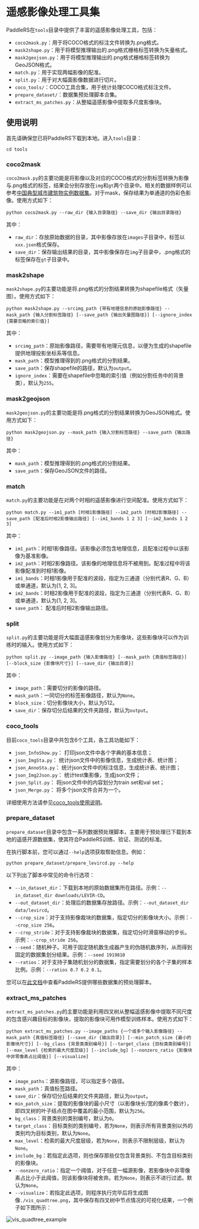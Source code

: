 # 遥感影像处理工具集

PaddleRS在`tools`目录中提供了丰富的遥感影像处理工具，包括：

- `coco2mask.py`：用于将COCO格式的标注文件转换为.png格式。
- `mask2shape.py`：用于将模型推理输出的.png格式栅格标签转换为矢量格式。
- `mask2geojson.py`：用于将模型推理输出的.png格式栅格标签转换为GeoJSON格式。
- `match.py`：用于实现两幅影像的配准。
- `split.py`：用于对大幅面影像数据进行切片。
- `coco_tools/`：COCO工具合集，用于统计处理COCO格式标注文件。
- `prepare_dataset/`：数据集预处理脚本合集。
- `extract_ms_patches.py`：从整幅遥感影像中提取多尺度影像块。

## 使用说明

首先请确保您已将PaddleRS下载到本地。进入`tools`目录：

```shell
cd tools
```

### coco2mask

`coco2mask.py`的主要功能是将影像以及对应的COCO格式的分割标签转换为影像与.png格式的标签，结果会分别存放在`img`和`gt`两个目录中。相关的数据样例可以参考[中国典型城市建筑物实例数据集](https://www.scidb.cn/detail?dataSetId=806674532768153600&dataSetType=journal)。对于mask，保存结果为单通道的伪彩色影像。使用方式如下：

```shell
python coco2mask.py --raw_dir {输入目录路径} --save_dir {输出目录路径}
```

其中：

- `raw_dir`：存放原始数据的目录，其中影像存放在`images`子目录中，标签以`xxx.json`格式保存。
- `save_dir`：保存输出结果的目录，其中影像保存在`img`子目录中，.png格式的标签保存在`gt`子目录中。

### mask2shape

`mask2shape.py`的主要功能是将.png格式的分割结果转换为shapefile格式（矢量图）。使用方式如下：

```shell
python mask2shape.py --srcimg_path {带有地理信息的原始影像路径} --mask_path {输入分割标签路径} [--save_path {输出矢量图路径}] [--ignore_index {需要忽略的索引值}]
```

其中：

- `srcimg_path`：原始影像路径，需要带有地理元信息，以便为生成的shapefile提供地理投影坐标系等信息。
- `mask_path`：模型推理得到的.png格式的分割结果。
- `save_path`：保存shapefile的路径，默认为`output`。
- `ignore_index`：需要在shapefile中忽略的索引值（例如分割任务中的背景类），默认为`255`。

### mask2geojson

`mask2geojson.py`的主要功能是将.png格式的分割结果转换为GeoJSON格式。使用方式如下：

```shell
python mask2geojson.py --mask_path {输入分割标签路径} --save_path {输出路径}
```

其中：

- `mask_path`：模型推理得到的.png格式的分割结果。
- `save_path`：保存GeoJSON文件的路径。

### match

`match.py`的主要功能是在对两个时相的遥感影像进行空间配准。使用方式如下：

```shell
python match.py --im1_path [时相1影像路径] --im2_path [时相2影像路径] --save_path [配准后时相2影像输出路径] [--im1_bands 1 2 3] [--im2_bands 1 2 3]
```

其中：

- `im1_path`：时相1影像路径。该影像必须包含地理信息，且配准过程中以该影像为基准影像。
- `im2_path`：时相2影像路径。该影像的地理信息将不被用到。配准过程中将该影像配准到时相1影像。
- `im1_bands`：时相1影像用于配准的波段，指定为三通道（分别代表R、G、B）或单通道，默认为[1, 2, 3]。
- `im2_bands`：时相2影像用于配准的波段，指定为三通道（分别代表R、G、B）或单通道，默认为[1, 2, 3]。
- `save_path`： 配准后时相2影像输出路径。

### split

`split.py`的主要功能是将大幅面遥感影像划分为影像块，这些影像块可以作为训练时的输入。使用方式如下：

```shell
python split.py --image_path {输入影像路径} [--mask_path {真值标签路径}] [--block_size {影像块尺寸}] [--save_dir {输出目录}]
```

其中：

- `image_path`：需要切分的影像的路径。
- `mask_path`：一同切分的标签影像路径，默认为`None`。
- `block_size`：切分影像块大小，默认为512。
- `save_dir`：保存切分后结果的文件夹路径，默认为`output`。

### coco_tools

目前`coco_tools`目录中共包含6个工具，各工具功能如下：

- `json_InfoShow.py`：    打印json文件中各个字典的基本信息；
- `json_ImgSta.py`：      统计json文件中的影像信息，生成统计表、统计图；
- `json_AnnoSta.py`：     统计json文件中的标注信息，生成统计表、统计图；
- `json_Img2Json.py`：    统计test集影像，生成json文件；
- `json_Split.py`：       将json文件中的内容划分为train set和val set；
- `json_Merge.py`：       将多个json文件合并为一个。

详细使用方法请参见[coco_tools使用说明](coco_tools.md)。

### prepare_dataset

`prepare_dataset`目录中包含一系列数据预处理脚本，主要用于预处理已下载到本地的遥感开源数据集，使其符合PaddleRS训练、验证、测试的标准。

在执行脚本前，您可以通过`--help`选项获取帮助信息。例如：

```shell
python prepare_dataset/prepare_levircd.py --help
```

以下列出了脚本中常见的命令行选项：

- `--in_dataset_dir`：下载到本地的原始数据集所在路径。示例：`--in_dataset_dir downloads/LEVIR-CD`。
- `--out_dataset_dir`：处理后的数据集存放路径。示例：`--out_dataset_dir data/levircd`。
- `--crop_size`：对于支持影像裁块的数据集，指定切分的影像块大小。示例：`--crop_size 256`。
- `--crop_stride`：对于支持影像裁块的数据集，指定切分时滑窗移动的步长。示例：`--crop_stride 256`。
- `--seed`：随机种子。可用于固定随机数生成器产生的伪随机数序列，从而得到固定的数据集划分结果。示例：`--seed 1919810`
- `--ratios`：对于支持子集随机划分的数据集，指定需要划分的各个子集的样本比例。示例：`--ratios 0.7 0.2 0.1`。

您可以在[此文档](https://github.com/PaddlePaddle/PaddleRS/blob/develop/docs/intro/data_prep.md)中查看PaddleRS提供哪些数据集的预处理脚本。

### extract_ms_patches

`extract_ms_patches.py`的主要功能是利用四叉树从整幅遥感影像中提取不同尺度的包含感兴趣目标的影像块，提取的影像块可用作模型训练样本。使用方式如下：

```shell
python extract_ms_patches.py --image_paths {一个或多个输入影像路径} --mask_path {真值标签路径} [--save_dir {输出目录}] [--min_patch_size {最小的影像块尺寸}] [--bg_class {背景类类别编号}] [--target_class {目标类类别编号}] [--max_level {检索的最大尺度层级}] [--include_bg] [--nonzero_ratio {影像块中非零像素占比阈值}] [--visualize]
```

其中：

- `image_paths`：源影像路径，可以指定多个路径。
- `mask_path`：真值标签路径。
- `save_dir`：保存切分后结果的文件夹路径，默认为`output`。
- `min_patch_size`：提取的影像块的最小尺寸（以影像块长/宽的像素个数计），即四叉树的叶子结点在图中覆盖的最小范围，默认为`256`。
- `bg_class`：背景类别的类别编号，默认为`0`。
- `target_class`：目标类别的类别编号，若为`None`，则表示所有背景类别以外的类别均为目标类别，默认为`None`。
- `max_level`：检索的最大尺度层级，若为`None`，则表示不限制层级，默认为`None`。
- `include_bg`：若指定此选项，则也保存那些仅包含背景类别、不包含目标类别的影像块。
- `--nonzero_ratio`：指定一个阈值，对于任意一幅源影像，若影像块中非零像素占比小于此阈值，则该影像块将被舍弃。若为`None`，则表示不进行过滤。默认为`None`。
- `--visualize`：若指定此选项，则程序执行完毕后将生成图像`./vis_quadtree.png`，其中保存有四叉树中节点情况的可视化结果，一个例子如下图所示：

![vis_quadtree_example](https://user-images.githubusercontent.com/21275753/189264850-f94b3d7b-c631-47b1-9833-0800de2ccf54.png)
